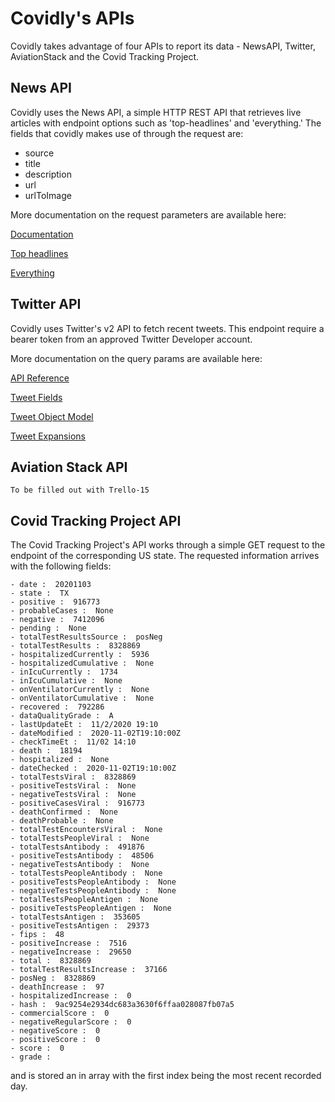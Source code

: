 # Covidly's APIs

Covidly takes advantage of four APIs to report its data - NewsAPI, Twitter, AviationStack and the Covid Tracking Project.

## News API

Covidly uses the News API, a simple HTTP REST API that retrieves live articles with endpoint options such as 'top-headlines' and 'everything.' The fields that covidly makes use of through the request are: 
 - source
 - title
 - description
 - url
 - urlToImage

More documentation on the request parameters are available here:

[Documentation](https://newsapi.org/docs)

[Top headlines](https://newsapi.org/docs/endpoints/top-headlines)

[Everything](https://newsapi.org/docs/endpoints/everything)

## Twitter API

Covidly uses Twitter's v2 API to fetch recent tweets. This endpoint require a bearer token from an approved Twitter Developer account.

More documentation on the query params are available here:

[API Reference](https://developer.twitter.com/en/docs/twitter-api/tweets/search/api-reference/get-tweets-search-recent)

[Tweet Fields](https://developer.twitter.com/en/docs/twitter-api/fields)

[Tweet Object Model](https://developer.twitter.com/en/docs/twitter-api/data-dictionary/object-model/tweet)

[Tweet Expansions](https://developer.twitter.com/en/do)

## Aviation Stack API

```To be filled out with Trello-15```

## Covid Tracking Project API

The Covid Tracking Project's API works through a simple GET request to the endpoint of the corresponding US state. The requested information arrives with the following fields:
```
- date :  20201103
- state :  TX
- positive :  916773
- probableCases :  None
- negative :  7412096
- pending :  None
- totalTestResultsSource :  posNeg
- totalTestResults :  8328869
- hospitalizedCurrently :  5936
- hospitalizedCumulative :  None
- inIcuCurrently :  1734
- inIcuCumulative :  None
- onVentilatorCurrently :  None
- onVentilatorCumulative :  None
- recovered :  792286
- dataQualityGrade :  A
- lastUpdateEt :  11/2/2020 19:10
- dateModified :  2020-11-02T19:10:00Z
- checkTimeEt :  11/02 14:10
- death :  18194
- hospitalized :  None
- dateChecked :  2020-11-02T19:10:00Z
- totalTestsViral :  8328869
- positiveTestsViral :  None
- negativeTestsViral :  None
- positiveCasesViral :  916773
- deathConfirmed :  None
- deathProbable :  None
- totalTestEncountersViral :  None
- totalTestsPeopleViral :  None
- totalTestsAntibody :  491876
- positiveTestsAntibody :  48506
- negativeTestsAntibody :  None
- totalTestsPeopleAntibody :  None
- positiveTestsPeopleAntibody :  None
- negativeTestsPeopleAntibody :  None
- totalTestsPeopleAntigen :  None
- positiveTestsPeopleAntigen :  None
- totalTestsAntigen :  353605
- positiveTestsAntigen :  29373
- fips :  48
- positiveIncrease :  7516
- negativeIncrease :  29650
- total :  8328869
- totalTestResultsIncrease :  37166
- posNeg :  8328869
- deathIncrease :  97
- hospitalizedIncrease :  0
- hash :  9ac9254e2934dc683a3630f6ffaa028087fb07a5
- commercialScore :  0
- negativeRegularScore :  0
- negativeScore :  0
- positiveScore :  0
- score :  0
- grade :  
```
and is stored an in array with the first index being the most recent recorded day.